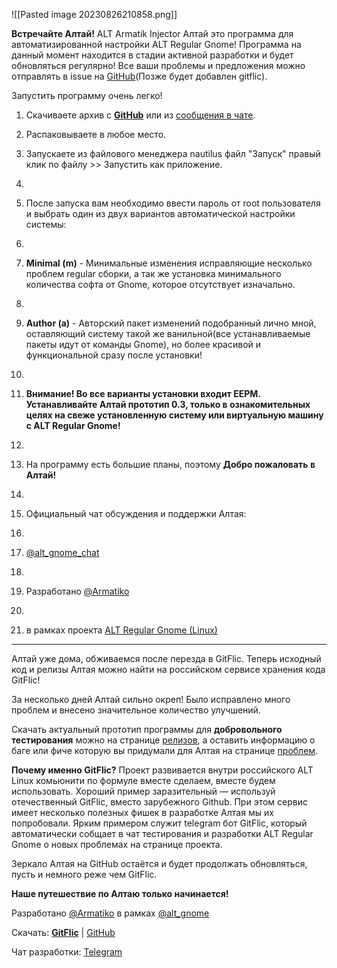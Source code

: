 ![[Pasted image 20230826210858.png]]

**Встречайте Алтай!** АLT Armatik Injector Алтай это программа для автоматизированной настройки ALT Regular Gnome! Программа на данный момент находится в стадии активной разработки и будет обновляться регулярно! Все ваши проблемы и предложения можно отправлять в issue на [GitHub](https://github.com/Armatik/Altai)(Позже будет добавлен gitflic). 

Запустить программу очень легко! 

1. Скачиваете архив с [**GitHub**](https://github.com/Armatik/Altai) или из [сообщения в чате](https://t.me/alt_gnome_chat/8057). 

2. Распаковываете в любое место. 

3. Запускаете из файлового менеджера nautilus файл "Запуск" правый клик по файлу >> Запустить как приложение. 
4. 
5. После запуска вам необходимо ввести пароль от root пользователя и выбрать один из двух вариантов автоматической настройки системы: 
6. 
7. **Minimal (m)** - Минимальные изменения исправляющие несколько проблем regular сборки, а так же установка минимального количества софта от Gnome, которое отсутствует изначально. 
8. 
9. **Author (a)** - Авторский пакет изменений подобранный лично мной, оставляющий систему такой же ванильной(все устанавливаемые пакеты идут от команды Gnome), но более красивой и функциональной сразу после установки! 
10. 
11. **Внимание! Во все варианты установки входит EEPM.** **Устанавливайте Алтай прототип 0.3, только в ознакомительных целях на свеже установленную систему или виртуальную машину с ALT Regular Gnome!**
12. 
13. На программу есть большие планы, поэтому **Добро пожаловать в Алтай!** 
14. 
15. Официальный чат обсуждения и поддержки Алтая: 
16. 
17. [@alt_gnome_chat](https://t.me/alt_gnome_chat)
18. 
19. Разработано [@Armatiko](https://t.me/armatiko) 
20. 
21. в рамках проекта [ALT Regular Gnome (Linux)](https://t.me/alt_gnome)

---

Алтай уже дома, обживаемся после перезда в GitFlic. Теперь исходный код и релизы Алтая можно найти на российском сервисе хранения кода GitFlic!

За несколько дней Алтай сильно окреп! Было исправлено много проблем и внесено значительное количество улучшений.

Скачать актуальный прототип программы для **добровольного тестирования** можно на странице [релизов](https://gitflic.ru/project/alt-gnome-team/altai/release), а оставить информацию о баге или фиче которую вы придумали для Алтая на странице [проблем](https://gitflic.ru/project/alt-gnome-team/altai/issue?status=OPEN).

**Почему именно GitFlic?** Проект развивается внутри российского ALT Linux комьюнити по формуле вместе сделаем, вместе будем использовать. Хороший пример заразительный — используй отечественный GitFlic, вместо зарубежного Github. При этом сервис имеет несколько полезных фишек в разработке Алтая мы их попробовали. Ярким примером служит telegram бот GitFlic, который автоматически собщает в чат тестирования и разработки ALT Regular Gnome о новых проблемах на странице проекта. 

Зеркало Алтая на GitHub остаётся и будет продолжать обновляться, пусть и немного реже чем GitFlic.

**Наше путешествие по Алтаю только начинается!** 

Разработано [@Armatiko](https://t.me/Armatiko) в рамках [@alt_gnome](https://t.me/alt_gnome)

Скачать: [**GitFlic**](https://gitflic.ru/project/alt-gnome-team/altai) | [GitHub](https://github.com/Armatik/Altai) 

Чат разработки: [Telegram](https://t.me/+CYRz9U6wc8g0MzQy)
